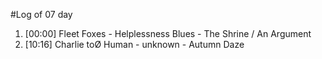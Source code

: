 #Log of 07 day

1. [00:00] Fleet Foxes - Helplessness Blues - The Shrine / An Argument
1. [10:16] Charlie toØ Human - unknown - Autumn Daze
